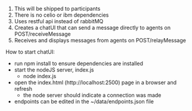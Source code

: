 1. This will be shipped to participants
2. There is no celio or ibm dependencies
3. Uses restful api instead of rabbitMQ
4. Creates a chatUI that can send a message directly to agents on POST/receiveMessage
5. Receives and displays messages from agents on POST/relayMessage

How to start chatUI:
- run npm install to ensure dependencies are installed
- start the nodeJS server, index.js
    - node index.js
- open the index.html (http://localhost:2500) page in a browser and refresh
    - the node server should indicate a connection was made
- endpoints can be edited in the ~/data/endpoints.json file